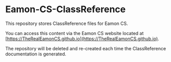 # Eamon-CS-ClassReference
This repository stores ClassReference files for Eamon CS.

You can access this content via the Eamon CS website located at [https://TheRealEamonCS.github.io](https://TheRealEamonCS.github.io).

The repository will be deleted and re-created each time the ClassReference documentation is generated.
